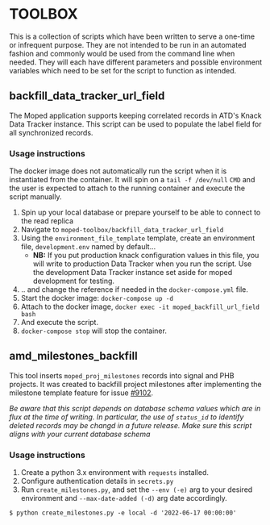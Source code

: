 # TOOLBOX

This is a collection of scripts which have been written to serve a one-time or infrequent purpose. They are not intended to be run in an automated fashion and commonly would be used from the command line when needed. They will each have different parameters and possible environment variables which need to be set for the script to function as intended.

## backfill_data_tracker_url_field

The Moped application supports keeping correlated records in ATD's Knack Data Tracker instance. This script can be used to populate the label field for all synchronized records.

### Usage instructions

The docker image does not automatically run the script when it is instantiated from the container. It will spin on a `tail -f /dev/null` `CMD` and the user is expected to attach to the running container and execute the script manually.

1. Spin up your local database or prepare yourself to be able to connect to the read replica
1. Navigate to `moped-toolbox/backfill_data_tracker_url_field`
1. Using the `environment_file_template` template, create an environment file, `development.env` named by default...
   - **NB:** If you put production knack configuration values in this file, you will write to production Data Tracker when you run the script. Use the development Data Tracker instance set aside for moped development for testing.
1. .. and change the reference if needed in the `docker-compose.yml` file.
1. Start the docker image: `docker-compose up -d`
1. Attach to the docker image, `docker exec -it moped_backfill_url_field bash`
1. And execute the script.
1. `docker-compose stop` will stop the container.


## amd_milestones_backfill

This tool inserts `moped_proj_milestones` records into signal and PHB projects. It was created
to backfill project milestones after implementing the milestone template feature for issue [#9102](https://github.com/cityofaustin/atd-data-tech/issues/9102).

*Be aware that this script depends on database schema values which are in flux at the time of writing. In particular, the use of `status_id` to identify deleted records may be changd in a future release. Make sure this script aligns with your current database schema*

### Usage instructions

1. Create a python 3.x environment with `requests` installed.
2. Configure authentication details in `secrets.py`
3. Run `create_milestones.py`, and set the `--env (-e)` arg to your desired environment and  `--max-date-added (-d)` arg date accordingly.

```shell
$ python create_milestones.py -e local -d '2022-06-17 00:00:00'
```
